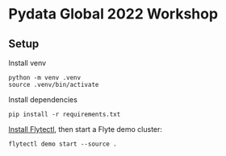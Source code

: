 # Pydata Global 2022 Workshop

## Setup

Install venv

```
python -m venv .venv
source .venv/bin/activate
```

Install dependencies

```
pip install -r requirements.txt
```

[Install Flytectl](https://docs.flyte.org/projects/flytectl/en/latest/#installation),
then start a Flyte demo cluster:

```
flytectl demo start --source .
```
